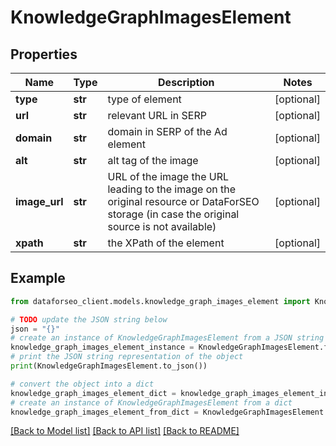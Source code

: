 # KnowledgeGraphImagesElement


## Properties

Name | Type | Description | Notes
------------ | ------------- | ------------- | -------------
**type** | **str** | type of element | [optional] 
**url** | **str** | relevant URL in SERP | [optional] 
**domain** | **str** | domain in SERP of the Ad element | [optional] 
**alt** | **str** | alt tag of the image | [optional] 
**image_url** | **str** | URL of the image the URL leading to the image on the original resource or DataForSEO storage (in case the original source is not available) | [optional] 
**xpath** | **str** | the XPath of the element | [optional] 

## Example

```python
from dataforseo_client.models.knowledge_graph_images_element import KnowledgeGraphImagesElement

# TODO update the JSON string below
json = "{}"
# create an instance of KnowledgeGraphImagesElement from a JSON string
knowledge_graph_images_element_instance = KnowledgeGraphImagesElement.from_json(json)
# print the JSON string representation of the object
print(KnowledgeGraphImagesElement.to_json())

# convert the object into a dict
knowledge_graph_images_element_dict = knowledge_graph_images_element_instance.to_dict()
# create an instance of KnowledgeGraphImagesElement from a dict
knowledge_graph_images_element_from_dict = KnowledgeGraphImagesElement.from_dict(knowledge_graph_images_element_dict)
```
[[Back to Model list]](../README.md#documentation-for-models) [[Back to API list]](../README.md#documentation-for-api-endpoints) [[Back to README]](../README.md)


